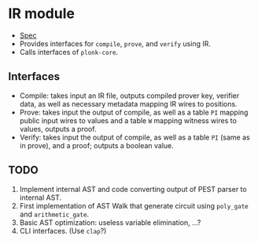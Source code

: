 # IR module

- [Spec](./ir_spec.md)
- Provides interfaces for `compile`, `prove`, and `verify` using IR.
- Calls interfaces of `plonk-core`.

## Interfaces

- Compile: takes input an IR file, outputs compiled prover key, verifier data, as
  well as necessary metadata mapping IR wires to positions.
- Prove: takes input the output of compile, as well as a table `PI` mapping
  public input wires to values and a table `W` mapping witness wires to values,
  outputs a proof.
- Verify: takes input the output of compile, as well as a table `PI` (same as
  in prove), and a proof; outputs a boolean value.

## TODO

1. Implement internal AST and code converting output of PEST parser to internal AST.
2. First implementation of AST Walk that generate circuit using `poly_gate` and `arithmetic_gate`.
3. Basic AST optimization: useless variable elimination, ...?
4. CLI interfaces. (Use `clap`?)

